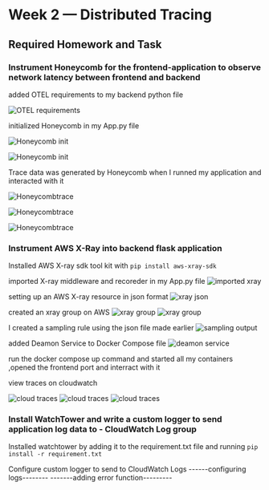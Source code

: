 # Week 2 — Distributed Tracing

## Required Homework and Task

### Instrument Honeycomb for the frontend-application to observe network latency between frontend and backend

added OTEL requirements to my backend python file

![OTEL requirements](/assets/otel-requirements.jpg)

initialized Honeycomb in my App.py file

![Honeycomb init](/assets/Honeycomb_init.jpg)

![Honeycomb init](/assets/Honeycomb_init-1.jpg)

Trace data was generated by Honeycomb when I runned my application and interacted with it

![Honeycombtrace](/assets/Honeycomb-trace.png)

![Honeycombtrace](/assets/Honeycomb-trace-2.png)

![Honeycombtrace](/assets/Honeycomb-trace-3.png)

### Instrument AWS X-Ray into backend flask application

Installed AWS X-ray sdk tool kit with
`pip install aws-xray-sdk`

imported X-ray middleware and recoreder in my App.py file
![imported xray](/assets/xray-middleware.jpg)

setting up an AWS X-ray resource in json format
![xray json](/assets/xrayjson.png)


created an xray group on AWS
![xray group](/assets/xray-group.jpg)
![xray group](/assets/xray-group1.png)


I created a sampling rule using the json file made earlier
![sampling output](/assets/samplingrule-output.jpg)

added Deamon Service to Docker Compose file
![deamon service](/assets/xray-daemon-container.jpg)

run the docker compose up command and started all my containers
,opened the frontend port and interract with it

view traces on cloudwatch

![cloud traces](/assets/aws-trace.png)
![cloud traces](/assets/aws-trace1.png)
![cloud traces](/assets/aws-trace2.png)

### Install WatchTower and write a custom logger to send application log data to - CloudWatch Log group

Installed watchtower by adding it to the requirement.txt file and running `pip install -r requirement.txt`

Configure custom logger to send to CloudWatch Logs
------configuring logs--------
-------adding error function---------

